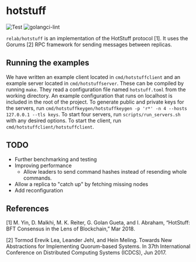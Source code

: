 # hotstuff

![Test](https://github.com/joe-zxh/hotstuff/workflows/Test/badge.svg)
![golangci-lint](https://github.com/joe-zxh/hotstuff/workflows/golangci-lint/badge.svg)

`relab/hotstuff` is an implementation of the HotStuff protocol [1]. It uses the Gorums [2] RPC framework for sending messages between replicas.

## Running the examples

We have written an example client located in `cmd/hotstuffclient` and an example server located in `cmd/hotstuffserver`.
These can be compiled by running `make`.
They read a configuration file named `hotstuff.toml` from the working directory.
An example configuration that runs on localhost is included in the root of the project.
To generate public and private keys for the servers, run `cmd/hotstuffkeygen/hotstuffkeygen -p 'r*' -n 4 --hosts 127.0.0.1 --tls keys`.
To start four servers, run `scripts/run_servers.sh` with any desired options.
To start the client, run `cmd/hotstuffclient/hotstuffclient`.

## TODO

* Further benchmarking and testing
* Improving performance
  * Allow leaders to send command hashes instead of resending whole commands.
* Allow a replica to "catch up" by fetching missing nodes
* Add reconfiguration

## References

[1] M. Yin, D. Malkhi, M. K. Reiter, G. Golan Gueta, and I. Abraham, “HotStuff: BFT Consensus in the Lens of Blockchain,” Mar 2018.

[2] Tormod Erevik Lea, Leander Jehl, and Hein Meling. Towards New Abstractions for Implementing Quorum-based Systems. In 37th International Conference on Distributed Computing Systems (ICDCS), Jun 2017.
